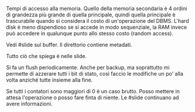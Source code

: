 Tempi di accesso alla memoria. Quello della memoria secondaria è 4 ordini di grandezza più grande di quella principale, quindi quella principale è trascurabile quando si considera il costo di un'operazione del DBMS. L'hard disk è meno dispendioso se si accede in modo sequenziale, la RAM invece può accedere in qualunque punto allo stesso costo (random access).

Vedi #slide sul buffer. Il direttorio contiene metadati.

Tutto ciò che spiega è nelle slide.

Si fa un flush periodicamente. Anche per backup, ma soprattutto mi permette di azzerare tutti i bit di stato, così faccio le modifiche un po' alla volta anziché tutte insieme alla fine.

Se tutti i contatori sono maggiori di 0 è un caso brutto. Posso mettere in attesa l'operazione o posso fare finta di niente. Le #slide continuano ad avere informazioni.
